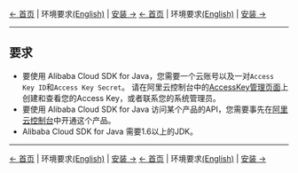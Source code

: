 [← 首页](../README_zh.md) | 环境要求[(English)](0-Requirements-EN.md) | [安装 →](1-Installation-CN.md)
[← 首页](../README-CN.md) | 环境要求[(English)](0-Requirements-EN.md) | [安装 →](1-Installation-CN.md)
***

## 要求
- 要使用 Alibaba Cloud SDK for Java，您需要一个云账号以及一对`Access Key ID`和`Access Key Secret`。 请在阿里云控制台中的[AccessKey管理页面](https://usercenter.console.aliyun.com/?spm=5176.doc52740.2.3.QKZk8w#/manage/ak)上创建和查看您的Access Key，或者联系您的系统管理员。
- 要使用 Alibaba Cloud SDK for Java 访问某个产品的API，您需要事先在[阿里云控制台](https://home.console.aliyun.com/?spm=5176.doc52740.2.4.QKZk8w)中开通这个产品。
- Alibaba Cloud SDK for Java 需要1.6以上的JDK。


***
[← 首页](../README_zh.md) | 环境要求[(English)](0-Requirements-EN.md) | [安装 →](1-Installation-CN.md)
[← 首页](../README-CN.md) | 环境要求[(English)](0-Requirements-EN.md) | [安装 →](1-Installation-CN.md)
